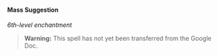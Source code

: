 #### Mass Suggestion
<!-- markdownlint-disable-next-line no-emphasis-as-heading -->
_6th-level enchantment_

> **Warning:**
> This spell has not yet been transferred from the Google Doc.
